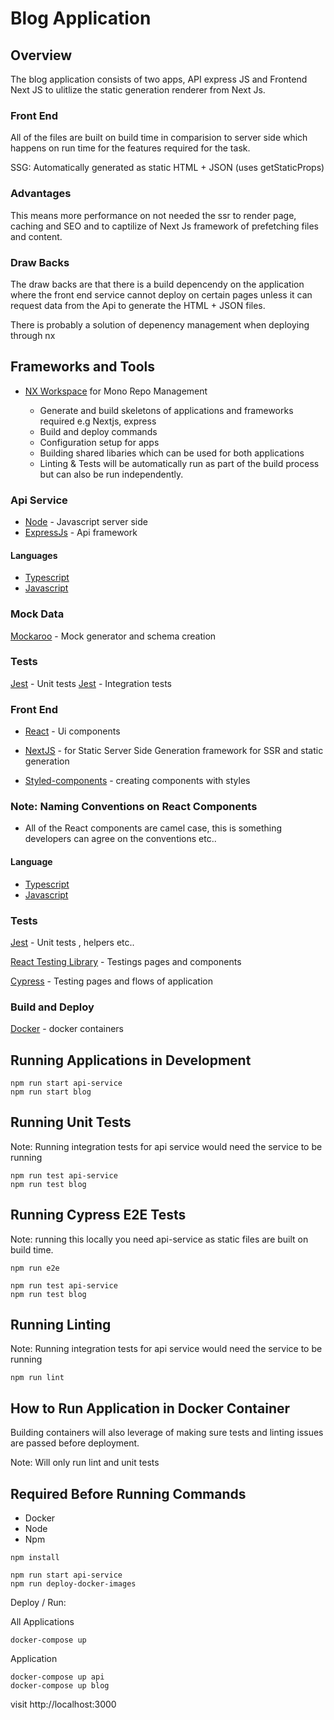 

# Blog Application

## Overview

The blog application consists of two apps, API express JS and Frontend Next JS to ulitlize the static generation renderer from Next Js.

### Front End 
All of the files are built on build time in comparision to server side which happens on run time for the features required for the task.

SSG:  Automatically generated as static HTML + JSON (uses getStaticProps)

### Advantages 

This means more performance on not needed the ssr to render page, caching and SEO and to captilize of Next Js framework of prefetching files and content.

### Draw Backs 
The draw backs are that there is a build depencendy on the application where the front end service cannot deploy on certain pages unless it can request data from the Api to generate the HTML + JSON files.

There is probably a solution of depenency management when deploying through nx

## Frameworks and Tools 

- [NX Workspace](https://nx.dev) for Mono Repo Management 

  * Generate and build skeletons of applications and frameworks required e.g Nextjs, express  
  * Build and deploy commands 
  * Configuration setup for apps 
  * Building shared libaries which can be used for both applications
  * Linting & Tests will be automatically run as part of the build process but can also be run independently.

### Api Service 

- [Node](https://www.typescriptlang.org/) - Javascript server side 
- [ExpressJs](https://expressjs.com/) - Api 
framework 

#### Languages
- [Typescript](https://www.typescriptlang.org/) 
- [Javascript](https://www.javascript.com/) 

### Mock Data 

[Mockaroo](https://www.mockaroo.com) - Mock generator and schema creation 

### Tests

[Jest](https://jestjs.io/) - Unit tests
[Jest](https://www.mockaroo.com) - Integration tests

### Front End

- [React](https://reactjs.org/) - Ui components
- [NextJS](https://nextjs.org/) - for Static Server Side Generation framework for SSR and static generation

- [Styled-components](https://styled-components.com/docs/api) - creating components with styles 

### Note: Naming Conventions on React Components 
- All of the React components are camel case, this is something developers can agree on the conventions etc.. 


#### Language 
- [Typescript](https://www.typescriptlang.org/) 
- [Javascript](https://www.javascript.com/) 

### Tests

[Jest](https://jestjs.io/) - Unit tests , helpers etc..

[React Testing Library](https://testing-library.com/docs/react-testing-library/intro/) - Testings pages and components 

[Cypress](https://docs.cypress.io/guides/overview/why-cypress) - Testing pages and flows of application

### Build and Deploy

[Docker](https://docs.docker.com/) - docker containers

## Running Applications in Development 

```
npm run start api-service
npm run start blog
```
## Running Unit Tests

Note: Running integration tests for api service would need the service to be running

```
npm run test api-service
npm run test blog
```

## Running Cypress E2E Tests

Note: running this locally you need api-service as static files are built on build time.

```
npm run e2e
```

```
npm run test api-service
npm run test blog
```

## Running Linting

Note: Running integration tests for api service would need the service to be running

```
npm run lint
```

## How to Run Application in Docker Container  

Building containers will also leverage of making sure tests and linting issues are passed before deployment. 

Note: Will only run lint and unit tests
## Required Before Running Commands 

* Docker 
* Node 
* Npm

```
npm install
```

```
npm run start api-service
npm run deploy-docker-images
```

Deploy / Run:

All Applications
```
docker-compose up
```
Application
```
docker-compose up api
docker-compose up blog
```

visit http://localhost:3000

